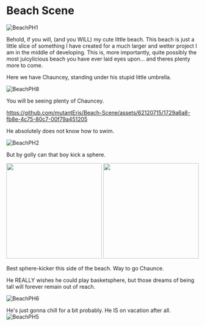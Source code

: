 # Beach Scene

![BeachPH1](https://github.com/mutantEris/Beach-Scene/assets/62120715/c2dabf52-f2c1-4df1-80fb-82c5613f4c92)

Behold, if you will, (and you WILL) my cute little beach.
This beach is just a little slice of something I have created for a much larger and wetter project I am in the middle of developing.
This is, more importantly, quite possibly the most juicylicious beach you have ever laid eyes upon... and theres plenty more to come. 

Here we have Chauncey, standing under his stupid little umbrella.

![BeachPH8](https://github.com/mutantEris/Beach-Scene/assets/62120715/b97dcfdd-a75d-408f-9970-b1426b9f04f3)

You will be seeing plenty of Chauncey.

https://github.com/mutantEris/Beach-Scene/assets/62120715/1729a6a8-fb8e-4c75-80c7-00f79a451205

He absolutely does not know how to swim.

![BeachPH2](https://github.com/mutantEris/Beach-Scene/assets/62120715/54bd7a6f-d149-43d0-b247-169b74bed459)

But by golly can that boy kick a sphere.

<img src="https://github.com/mutantEris/Beach-Scene/assets/62120715/369c4684-c968-487e-a695-36352ef0d851" height="250"/>
<img src="https://github.com/mutantEris/Beach-Scene/assets/62120715/5b98894d-1ce5-4ccb-b3f1-654921bf2e42" height="250"/>

Best sphere-kicker this side of the beach. Way to go Chaunce.

He REALLY wishes he could play basketsphere, but those dreams of being tall will forever remain out of reach.

![BeachPH6](https://github.com/mutantEris/Beach-Scene/assets/62120715/f3d435ee-38c9-4b5a-ab22-066129cc3c73)


He's just gonna chill for a bit probably. He IS on vacation after all.
![BeachPH5](https://github.com/mutantEris/Beach-Scene/assets/62120715/0e4f9477-f143-43d0-8671-862e5e83c98f)

